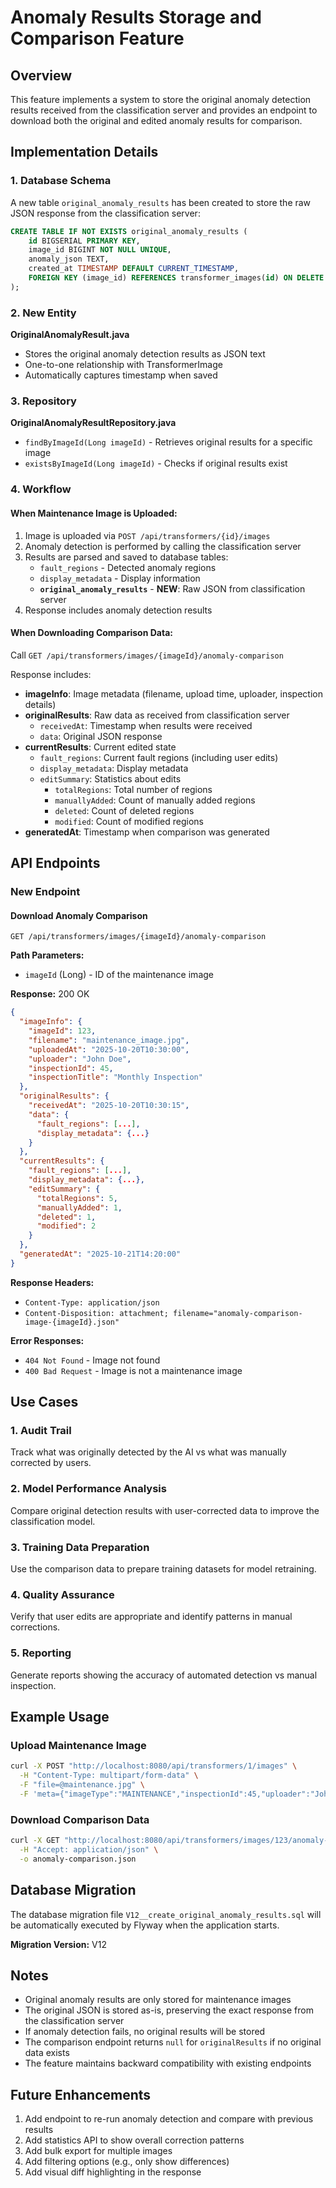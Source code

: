 # Anomaly Results Storage and Comparison Feature

## Overview

This feature implements a system to store the original anomaly detection results received from the classification server and provides an endpoint to download both the original and edited anomaly results for comparison.

## Implementation Details

### 1. Database Schema

A new table `original_anomaly_results` has been created to store the raw JSON response from the classification server:

```sql
CREATE TABLE IF NOT EXISTS original_anomaly_results (
    id BIGSERIAL PRIMARY KEY,
    image_id BIGINT NOT NULL UNIQUE,
    anomaly_json TEXT,
    created_at TIMESTAMP DEFAULT CURRENT_TIMESTAMP,
    FOREIGN KEY (image_id) REFERENCES transformer_images(id) ON DELETE CASCADE
);
```

### 2. New Entity

**OriginalAnomalyResult.java**
- Stores the original anomaly detection results as JSON text
- One-to-one relationship with TransformerImage
- Automatically captures timestamp when saved

### 3. Repository

**OriginalAnomalyResultRepository.java**
- `findByImageId(Long imageId)` - Retrieves original results for a specific image
- `existsByImageId(Long imageId)` - Checks if original results exist

### 4. Workflow

#### When Maintenance Image is Uploaded:

1. Image is uploaded via `POST /api/transformers/{id}/images`
2. Anomaly detection is performed by calling the classification server
3. Results are parsed and saved to database tables:
   - `fault_regions` - Detected anomaly regions
   - `display_metadata` - Display information
   - **`original_anomaly_results`** - **NEW**: Raw JSON from classification server
4. Response includes anomaly detection results

#### When Downloading Comparison Data:

Call `GET /api/transformers/images/{imageId}/anomaly-comparison`

Response includes:
- **imageInfo**: Image metadata (filename, upload time, uploader, inspection details)
- **originalResults**: Raw data as received from classification server
  - `receivedAt`: Timestamp when results were received
  - `data`: Original JSON response
- **currentResults**: Current edited state
  - `fault_regions`: Current fault regions (including user edits)
  - `display_metadata`: Display metadata
  - `editSummary`: Statistics about edits
    - `totalRegions`: Total number of regions
    - `manuallyAdded`: Count of manually added regions
    - `deleted`: Count of deleted regions
    - `modified`: Count of modified regions
- **generatedAt**: Timestamp when comparison was generated

## API Endpoints

### New Endpoint

#### Download Anomaly Comparison
```
GET /api/transformers/images/{imageId}/anomaly-comparison
```

**Path Parameters:**
- `imageId` (Long) - ID of the maintenance image

**Response:** 200 OK
```json
{
  "imageInfo": {
    "imageId": 123,
    "filename": "maintenance_image.jpg",
    "uploadedAt": "2025-10-20T10:30:00",
    "uploader": "John Doe",
    "inspectionId": 45,
    "inspectionTitle": "Monthly Inspection"
  },
  "originalResults": {
    "receivedAt": "2025-10-20T10:30:15",
    "data": {
      "fault_regions": [...],
      "display_metadata": {...}
    }
  },
  "currentResults": {
    "fault_regions": [...],
    "display_metadata": {...},
    "editSummary": {
      "totalRegions": 5,
      "manuallyAdded": 1,
      "deleted": 1,
      "modified": 2
    }
  },
  "generatedAt": "2025-10-21T14:20:00"
}
```

**Response Headers:**
- `Content-Type: application/json`
- `Content-Disposition: attachment; filename="anomaly-comparison-image-{imageId}.json"`

**Error Responses:**
- `404 Not Found` - Image not found
- `400 Bad Request` - Image is not a maintenance image

## Use Cases

### 1. Audit Trail
Track what was originally detected by the AI vs what was manually corrected by users.

### 2. Model Performance Analysis
Compare original detection results with user-corrected data to improve the classification model.

### 3. Training Data Preparation
Use the comparison data to prepare training datasets for model retraining.

### 4. Quality Assurance
Verify that user edits are appropriate and identify patterns in manual corrections.

### 5. Reporting
Generate reports showing the accuracy of automated detection vs manual inspection.

## Example Usage

### Upload Maintenance Image
```bash
curl -X POST "http://localhost:8080/api/transformers/1/images" \
  -H "Content-Type: multipart/form-data" \
  -F "file=@maintenance.jpg" \
  -F 'meta={"imageType":"MAINTENANCE","inspectionId":45,"uploader":"John Doe"}'
```

### Download Comparison Data
```bash
curl -X GET "http://localhost:8080/api/transformers/images/123/anomaly-comparison" \
  -H "Accept: application/json" \
  -o anomaly-comparison.json
```

## Database Migration

The database migration file `V12__create_original_anomaly_results.sql` will be automatically executed by Flyway when the application starts.

**Migration Version:** V12

## Notes

- Original anomaly results are only stored for maintenance images
- The original JSON is stored as-is, preserving the exact response from the classification server
- If anomaly detection fails, no original results will be stored
- The comparison endpoint returns `null` for `originalResults` if no original data exists
- The feature maintains backward compatibility with existing endpoints

## Future Enhancements

1. Add endpoint to re-run anomaly detection and compare with previous results
2. Add statistics API to show overall correction patterns
3. Add bulk export for multiple images
4. Add filtering options (e.g., only show differences)
5. Add visual diff highlighting in the response

